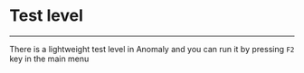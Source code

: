 # Test level

___

There is a lightweight test level in Anomaly and you can run it by pressing `F2` key in the main menu
